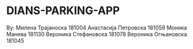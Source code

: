 # DIANS-PARKING-APP

By:
Милена Трајаноска 181004
Анастасија Петровска 181059
Моника Манева 181130
Вероника Стефановска 181078
Вероника Огњановска 181045
